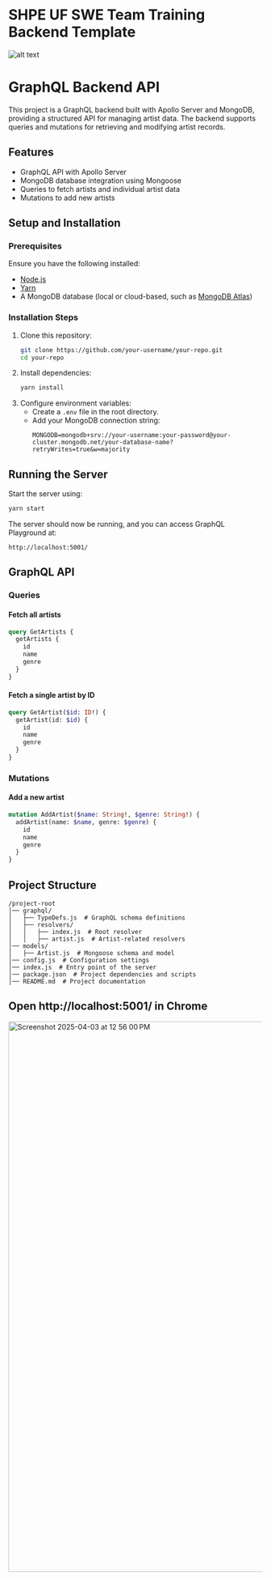 # SHPE UF SWE Team Training Backend Template

![alt text](https://shpeuf.s3.amazonaws.com/public/misc/logo_horizontal.png "SHPE logo")


# GraphQL Backend API

This project is a GraphQL backend built with Apollo Server and MongoDB, providing a structured API for managing artist data. The backend supports queries and mutations for retrieving and modifying artist records.

## Features
- GraphQL API with Apollo Server
- MongoDB database integration using Mongoose
- Queries to fetch artists and individual artist data
- Mutations to add new artists

## Setup and Installation

### Prerequisites
Ensure you have the following installed:
- [Node.js](https://nodejs.org/)
- [Yarn](https://yarnpkg.com/)
- A MongoDB database (local or cloud-based, such as [MongoDB Atlas](https://www.mongodb.com/atlas))

### Installation Steps
1. Clone this repository:
   ```sh
   git clone https://github.com/your-username/your-repo.git
   cd your-repo
   ```
2. Install dependencies:
   ```sh
   yarn install
   ```
3. Configure environment variables:
   - Create a `.env` file in the root directory.
   - Add your MongoDB connection string:
     ```env
     MONGODB=mongodb+srv://your-username:your-password@your-cluster.mongodb.net/your-database-name?retryWrites=true&w=majority
     ```

## Running the Server
Start the server using:
```sh
yarn start
```
The server should now be running, and you can access GraphQL Playground at:
```
http://localhost:5001/
```

## GraphQL API
### Queries
#### Fetch all artists
```graphql
query GetArtists {
  getArtists {
    id
    name
    genre
  }
}
```
#### Fetch a single artist by ID
```graphql
query GetArtist($id: ID!) {
  getArtist(id: $id) {
    id
    name
    genre
  }
}
```

### Mutations
#### Add a new artist
```graphql
mutation AddArtist($name: String!, $genre: String!) {
  addArtist(name: $name, genre: $genre) {
    id
    name
    genre
  }
}
```

## Project Structure
```
/project-root
│── graphql/
│   ├── TypeDefs.js  # GraphQL schema definitions
│   ├── resolvers/
│   │   ├── index.js  # Root resolver
│   │   ├── artist.js  # Artist-related resolvers
│── models/
│   ├── Artist.js  # Mongoose schema and model
│── config.js  # Configuration settings
│── index.js  # Entry point of the server
│── package.json  # Project dependencies and scripts
│── README.md  # Project documentation
```

## Open http://localhost:5001/ in Chrome 
<img width="1088" alt="Screenshot 2025-04-03 at 12 56 00 PM" src="https://github.com/user-attachments/assets/c1ce5fd6-ccc7-4682-8b20-cdcf1a6ec4ea" />


